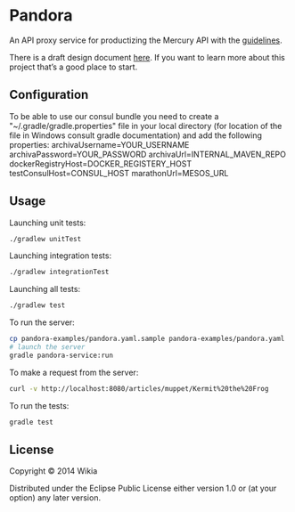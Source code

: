 # Pandora

An API proxy service for productizing the Mercury API with the
[guidelines](https://github.com/Wikia/guidelines/tree/master/APIDesign).


There is a draft design document [here](DESIGN.md). If you want to learn more
about this project that’s a good place to start.

## Configuration

To be able to use our consul bundle you need to create a "~/.gradle/gradle.properties" file in your local directory (for location of the file in Windows consult gradle documentation) and add the following properties:
archivaUsername=YOUR_USERNAME
archivaPassword=YOUR_PASSWORD
archivaUrl=INTERNAL_MAVEN_REPO
dockerRegistryHost=DOCKER_REGISTERY_HOST
testConsulHost=CONSUL_HOST
marathonUrl=MESOS_URL

## Usage

Launching unit tests:
```bash
./gradlew unitTest
```

Launching integration tests:
```bash
./gradlew integrationTest
```

Launching all tests:
```bash
./gradlew test
```

To run the server:

```bash
cp pandora-examples/pandora.yaml.sample pandora-examples/pandora.yaml
# launch the server
gradle pandora-service:run
```

To make a request from the server:

```bash
curl -v http://localhost:8080/articles/muppet/Kermit%20the%20Frog
```

To run the tests:

```bash
gradle test
```

## License

Copyright © 2014 Wikia

Distributed under the Eclipse Public License either version 1.0 or (at
your option) any later version.
